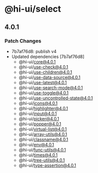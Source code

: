 # @hi-ui/select

## 4.0.1

### Patch Changes

- 7b7af76d8: publish v4
- Updated dependencies [7b7af76d8]
  - @hi-ui/core@4.0.1
  - @hi-ui/use-check@4.0.1
  - @hi-ui/use-children@4.0.1
  - @hi-ui/use-data-source@4.0.1
  - @hi-ui/use-latest@4.0.1
  - @hi-ui/use-search-mode@4.0.1
  - @hi-ui/use-toggle@4.0.1
  - @hi-ui/use-uncontrolled-state@4.0.1
  - @hi-ui/icons@4.0.1
  - @hi-ui/highlighter@4.0.1
  - @hi-ui/input@4.0.1
  - @hi-ui/picker@4.0.1
  - @hi-ui/popper@4.0.1
  - @hi-ui/virtual-list@4.0.1
  - @hi-ui/array-utils@4.0.1
  - @hi-ui/classname@4.0.1
  - @hi-ui/env@4.0.1
  - @hi-ui/func-utils@4.0.1
  - @hi-ui/times@4.0.1
  - @hi-ui/tree-utils@4.0.1
  - @hi-ui/type-assertion@4.0.1
